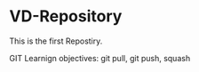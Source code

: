 # VD-Repository 

This is the first Repostiry. 

GIT Learnign objectives: 
git pull, git push, squash 